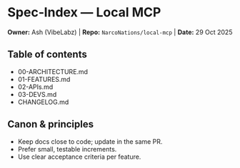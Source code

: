# Spec‑Index — Local MCP

**Owner:** Ash (VibeLabz)  |  **Repo:** `NarcoNations/local-mcp`  |  **Date:** 29 Oct 2025

## Table of contents
- 00-ARCHITECTURE.md
- 01-FEATURES.md
- 02-APIs.md
- 03-DEVS.md
- CHANGELOG.md

## Canon & principles
- Keep docs close to code; update in the same PR.
- Prefer small, testable increments.
- Use clear acceptance criteria per feature.
